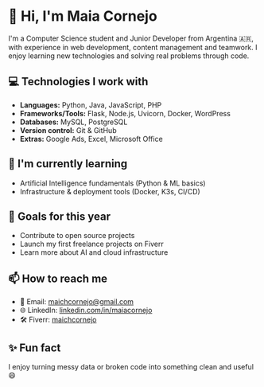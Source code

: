 # 👋 Hi, I'm Maia Cornejo

I'm a Computer Science student and Junior Developer from Argentina 🇦🇷, with experience in web development, content management and teamwork. I enjoy learning new technologies and solving real problems through code.

## 💻 Technologies I work with
- **Languages:** Python, Java, JavaScript, PHP
- **Frameworks/Tools:** Flask, Node.js, Uvicorn, Docker, WordPress
- **Databases:** MySQL, PostgreSQL
- **Version control:** Git & GitHub
- **Extras:** Google Ads, Excel, Microsoft Office

## 🧠 I'm currently learning
- Artificial Intelligence fundamentals (Python & ML basics)  
- Infrastructure & deployment tools (Docker, K3s, CI/CD)

## 🌱 Goals for this year
- Contribute to open source projects  
- Launch my first freelance projects on Fiverr  
- Learn more about AI and cloud infrastructure

## 📫 How to reach me
- 📧 Email: [maichcornejo@gmail.com](mailto:maichcornejo@gmail.com)
- 🌐 LinkedIn: [linkedin.com/in/maiacornejo](https://www.linkedin.com/in/maia-cornejo-guilligan/) 
- 🛠️ Fiverr: [maichcornejo](https://es.fiverr.com/s/qDryPql) 

## ✨ Fun fact
I enjoy turning messy data or broken code into something clean and useful 😄
